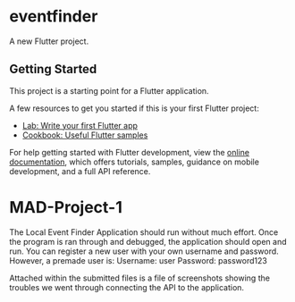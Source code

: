 # eventfinder

A new Flutter project.

## Getting Started

This project is a starting point for a Flutter application.

A few resources to get you started if this is your first Flutter project:

- [Lab: Write your first Flutter app](https://docs.flutter.dev/get-started/codelab)
- [Cookbook: Useful Flutter samples](https://docs.flutter.dev/cookbook)

For help getting started with Flutter development, view the
[online documentation](https://docs.flutter.dev/), which offers tutorials,
samples, guidance on mobile development, and a full API reference.
# MAD-Project-1

The Local Event Finder Application should run without much effort. 
Once the program is ran through and debugged, the application should open and run.
You can register a new user with your own username and password.
However, a premade user is:
    Username: user
    Password: password123

Attached within the submitted files is a file of screenshots showing the troubles we went through connecting the API to the application.